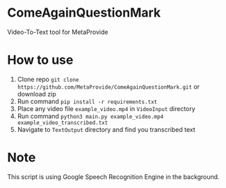 # ComeAgainQuestionMark
Video-To-Text tool for MetaProvide

# How to use
1. Clone repo `git clone https://github.com/MetaProvide/ComeAgainQuestionMark.git` or download zip
2. Run command `pip install -r requirements.txt`
3. Place any video file `example_video.mp4` in `VideoInput` directory
4. Run command `python3 main.py example_video.mp4 example_video_transcribed.txt`
5. Navigate to `TextOutput` directory and find you transcribed text


# Note
This script is using Google Speech Recognition Engine in the background.

